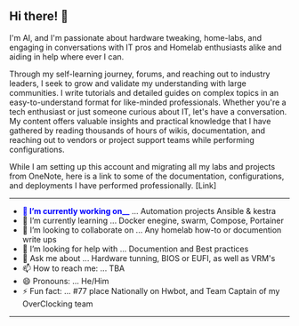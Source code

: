 ## Hi there! 👋

I'm AI, and I'm passionate about hardware tweaking, home-labs, and engaging in conversations with IT pros and Homelab enthusiasts alike and aiding in help where ever I can. 

Through my self-learning journey, forums, and reaching out to industry leaders, I seek to grow and validate my understanding with large communities. I write tutorials and detailed guides on complex topics in an easy-to-understand format for like-minded professionals. Whether you're a tech enthusiast or just someone curious about IT, let's have a conversation. My content offers valuable insights and practical knowledge that I have gathered by reading thousands of hours of wikis, documentation, and reaching out to vendors or project support teams while performing configurations.

While I am setting up this account and migrating all my labs and projects from OneNote, here is a link to some of the documentation, configurations, and deployments I have performed professionally. [Link]

---
- <span style="color:blue"><b>🔭 **I’m currently working on**__</b></span> ... Automation projects Ansible & kestra
- 🌱 I’m currently learning ... Docker enegine, swarm, Compose, Portainer
- 👯 I’m looking to collaborate on ... Any homelab how-to or documention write ups
- 🤔 I’m looking for help with ... Documention and Best practices
- 💬 Ask me about ... Hardware tunning, BIOS or EUFI, as well as VRM's
- 📫 How to reach me: ... TBA
- 😄 Pronouns: ... He/Him
- ⚡ Fun fact: ... #77 place  Nationally on Hwbot, and Team Captain of my OverClocking team

---
